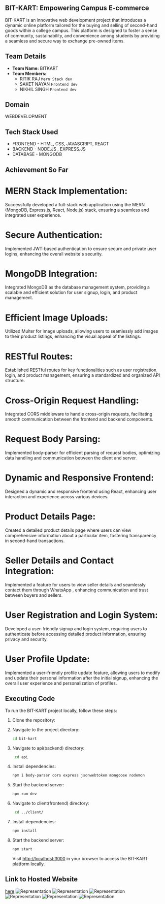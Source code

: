 ## BIT-KART: Empowering Campus E-commerce
BIT-KART is an innovative web development project that introduces a dynamic online platform tailored for the buying and selling of second-hand goods within a college campus. This platform is designed to foster a sense of community, sustainability, and convenience among students by providing a seamless and secure way to exchange pre-owned items.

## Team Details
- **Team Name:**  BITKART
- **Team Members:**
  - RITIK RAJ  `Mern Stack dev`
  - SAKET NAYAN  `Frontend dev`
  - NIKHIL SINGH  `Frontend dev`

## Domain
   WEBDEVELOPMENT

## Tech Stack Used
- FRONTEND - HTML, CSS, JAVASCRIPT, REACT
- BACKEND  - NODE.JS , EXPRESS.JS 
- DATABASE - MONGODB


## Achievement So Far
# MERN Stack Implementation:
Successfully developed a full-stack web application using the MERN (MongoDB, Express.js, React, Node.js) stack, ensuring a seamless and integrated user experience.

# Secure Authentication:
Implemented JWT-based authentication to ensure secure and private user logins, enhancing the overall website's security.

# MongoDB Integration:
Integrated MongoDB as the database management system, providing a scalable and efficient solution for user signup, login, and product management.

# Efficient Image Uploads:
Utilized Multer for image uploads, allowing users to seamlessly add images to their product listings, enhancing the visual appeal of the listings.

# RESTful Routes:
Established RESTful routes for key functionalities such as user registration, login, and product management, ensuring a standardized and organized API structure.

# Cross-Origin Request Handling:
Integrated CORS middleware to handle cross-origin requests, facilitating smooth communication between the frontend and backend components.

# Request Body Parsing:
Implemented body-parser for efficient parsing of request bodies, optimizing data handling and communication between the client and server.

# Dynamic and Responsive Frontend:
Designed a dynamic and responsive frontend using React, enhancing user interaction and experience across various devices.

# Product Details Page:
Created a detailed product details page where users can view comprehensive information about a particular item, fostering transparency in second-hand transactions.

# Seller Details and Contact Integration:
Implemented a feature for users to view seller details and seamlessly contact them through WhatsApp , enhancing communication and trust between buyers and sellers.

# User Registration and Login System:
Developed a user-friendly signup and login system, requiring users to authenticate before accessing detailed product information, ensuring privacy and security.

# User Profile Update:
Implemented a user-friendly profile update feature, allowing users to modify and update their personal information after the initial signup, enhancing the overall user experience and personalization of profiles.

##  Executing  Code

To run the BIT-KART project locally, follow these steps:

1. Clone the repository:

2. Navigate to the project directory:

    ```bash
    cd bit-kart
    ```

3. Navigate to api(backend) directory:

    ```bash
     cd api
    ```
4. Install dependencies:

    ```bash
    npm i body-parser cors express jsonwebtoken mongoose nodemon
    ```   
5. Start the backend server:

    ```bash
    npm run dev
    ```
6. Navigate to client(frontend) directory:

    ```bash
     cd ../client/
    ```   
7. Install dependencies:

    ```bash
    npm install
    ```      
8. Start the backend server:

    ```bash
    npm start
    ```
    Visit [http://localhost:3000](http://localhost:3000) in your browser to access the BIT-KART platform locally.


## Link to Hosted Website
   [here](https://main--bitkart.netlify.app/)
   ![Representation](sample/1.png)
   ![Representation](sample/2.png)
   ![Representation](sample/3.png)
   ![Representation](sample/4.png)
   ![Representation](sample/5.png)
   ![Representation](sample/6.png)

